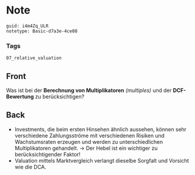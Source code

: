 # Note
```
guid: i4m4Zq_ULR
notetype: Basic-d7a3e-4ce08
```

### Tags
```
07_relative_valuation
```

## Front
<p>Was ist bei der <b>Berechnung von Multiplikatoren</b>
<i>(multiples)</i> und der <b>DCF-Bewertung</b> zu berücksichtigen?

## Back
<div>
  <div>
    <ul>
      <li>Investments, die beim ersten Hinsehen ähnlich aussehen,
      können sehr verschiedene Zahlungsströme mit verschiedenen
      Risiken und Wachstumsraten erzeugen und werden zu
      unterschiedlichen Multiplikatoren gehandelt. → Der Hebel ist
      ein wichtiger zu berücksichtigender Faktor!
      <li>Valuation mittels Marktvergleich verlangt dieselbe
      Sorgfalt und Vorsicht wie die DCA.
    </ul>
  </div>
</div>
